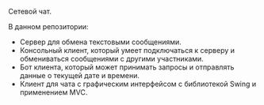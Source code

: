 Сетевой чат.

В данном репозитории:
- Cервер для обмена текстовыми сообщениями.
- Консольный клиент, который умеет подключаться к серверу и
обмениваться сообщениями с другими участниками.
- Бот клиента, который может принимать запросы и отправлять данные о
текущей дате и времени.
- Клиент для чата с графическим интерфейсом с библиотекой Swing и применением MVC. 